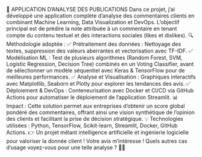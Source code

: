 🚀 APPLICATION D’ANALYSE DES PUBLICATIONS 
Dans ce projet, j’ai développé une application complète d’analyse des commentaires clients en combinant Machine Learning, Data Visualization et DevOps. L’objectif principal est de prédire la note attribuée à un commentaire en tenant compte du contenu textuel et des interactions sociales (likes et dislikes).
🔍 Méthodologie adoptée :
 ✅ Prétraitement des données : Nettoyage des textes, suppression des valeurs aberrantes et vectorisation avec TF-IDF.
 ✅ Modélisation ML : Test de plusieurs algorithmes (Random Forest, SVM, Logistic Regression, Decision Tree) combinés en un Voting Classifier, avant de sélectionner un modèle séquentiel avec Keras & TensorFlow pour de meilleures performances.
 ✅ Analyse et Visualisation : Graphiques interactifs avec Matplotlib, Seaborn et Plotly pour explorer les tendances des avis.
 ✅ Déploiement & DevOps : Conteneurisation avec Docker et CI/CD via GitHub Actions pour automatiser le déploiement de l’application Streamlit.
📊 Impact : Cette solution permet aux entreprises d’obtenir un score global pondéré des commentaires, offrant ainsi une vision synthétique de l’opinion des clients et facilitant la prise de décision stratégique.
💡 Technologies utilisées : Python, TensorFlow, Scikit-learn, Streamlit, Docker, GitHub Actions.
👉 Un projet mêlant intelligence artificielle et ingénierie logicielle pour valoriser la donnée client !
 Votre avis m’intéresse ! Quels autres cas d’usage voyez-vous pour une telle analyse ? 🤔💬
